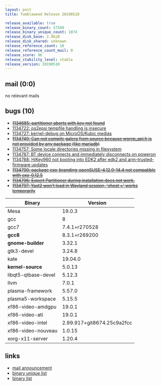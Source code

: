 ```yaml
---
layout: post
title: Tumbleweed Release 20190510

release_available: true
release_binary_count: 57589
release_binary_unique_count: 1074
release_disk_base: 2.9GiB
release_disk_shared: unknown
release_reference_count: 10
release_reference_count_mail: 0
release_score: 96
release_stability_level: stable
release_version: 20190510
---
```


## mail (0:0)

no relevant mails

## bugs (10)

<!--more-->

- ~~[1134685: partitioner aborts with key not found](https://bugzilla.opensuse.org/show_bug.cgi?id=1134685)~~
- [1134722: ps2epsi tempfile handling is insecure](https://bugzilla.opensuse.org/show_bug.cgi?id=1134722)
- [1134727: kernel-debug on MicroOS/Kubic medias](https://bugzilla.opensuse.org/show_bug.cgi?id=1134727)
- ~~[1134740: Can not compile galera from source because wsrep_api.h is not provided by any package (like mariadb)](https://bugzilla.opensuse.org/show_bug.cgi?id=1134740)~~
- [1134757: Some locale directories missing in filesystem](https://bugzilla.opensuse.org/show_bug.cgi?id=1134757)
- [1134787: BT device connects and immediately disconnects on poweron](https://bugzilla.opensuse.org/show_bug.cgi?id=1134787)
- [1134788: HiKey960 not booting into EDK2 after edk2 and arm-trusted-firmware updates](https://bugzilla.opensuse.org/show_bug.cgi?id=1134788)
- ~~[1134790: package  exo-branding-openSUSE-4.12.0-14.4 not compatible with exo-0.12.5](https://bugzilla.opensuse.org/show_bug.cgi?id=1134790)~~
- ~~[1134796: Expert Partitioner during installation does not work.](https://bugzilla.opensuse.org/show_bug.cgi?id=1134796)~~
- ~~[1134797: Yast2 won't load in Wayland session, 'xhost +' works temporarily](https://bugzilla.opensuse.org/show_bug.cgi?id=1134797)~~

Binary | Version
--- | ---
Mesa | 19.0.3
gcc | 8
gcc7 | 7.4.1+r270528
**gcc8** | 8.3.1+r269200
**gnome-builder** | 3.32.1
gtk3-devel | 3.24.8
kate | 19.04.0
**kernel-source** | 5.0.13
libqt5-qtbase-devel | 5.12.3
llvm | 7.0.1
plasma-framework | 5.57.0
plasma5-workspace | 5.15.5
xf86-video-amdgpu | 19.0.1
xf86-video-ati | 19.0.1
xf86-video-intel | 2.99.917+git8674.25c9a2fcc
xf86-video-nouveau | 1.0.15
xorg-x11-server | 1.20.4

## links

- [mail announcement](https://lists.opensuse.org/opensuse-factory/2019-05/msg00123.html)
- [binary unique list](http://download.opensuse.org/history/20190510/rpm.unique.list)
- [binary list](http://download.opensuse.org/history/20190510/rpm.list)
